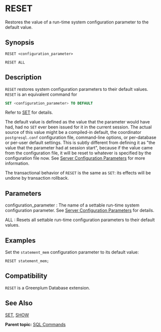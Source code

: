 # RESET

Restores the value of a run-time system configuration parameter to the default value.

## Synopsis

``` {#sql_command_synopsis}
RESET <configuration_parameter>

RESET ALL
```

## Description

`RESET` restores system configuration parameters to their default values. `RESET` is an equivalent command for

``` sql
SET <configuration_parameter> TO DEFAULT
```

Refer to [SET](SET.html) for details.

The default value is defined as the value that the parameter would have had, had no `SET` ever been issued for it in the current session. The actual source of this value might be a compiled-in default, the coordinator `postgresql.conf` configuration file, command-line options, or per-database or per-user default settings. This is subtly different from defining it as "the value that the parameter had at session start", because if the value came from the configuration file, it will be reset to whatever is specified by the configuration file now. See [Server Configuration Parameters](../config_params/guc_config.html) for more information.

The transactional behavior of `RESET` is the same as `SET`: its effects will be undone by transaction rollback.

## Parameters

configuration_parameter
:   The name of a settable run-time system configuration parameter. See [Server Configuration Parameters](../config_params/guc_config.html) for details.

ALL
:   Resets all settable run-time configuration parameters to their default values.

## Examples

Set the `statement_mem` configuration parameter to its default value:

```
RESET statement_mem; 
```

## Compatibility

`RESET` is a Greenplum Database extension.

## See Also

[SET](SET.html), [SHOW](SHOW.html)

**Parent topic:** [SQL Commands](../sql_commands/sql_ref.html)

